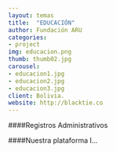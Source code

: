 ```yaml
---
layout: temas
title:  "EDUCACIÓN"
author: Fundación ARU
categories:
- project
img: educacion.png
thumb: thumb02.jpg
carousel:
- educacion1.jpg
- educacion2.jpg
- educacion3.jpg
client: Bolivia.
website: http://blacktie.co
---
```

####Registros Administrativos


####Nuestra plataforma
I...